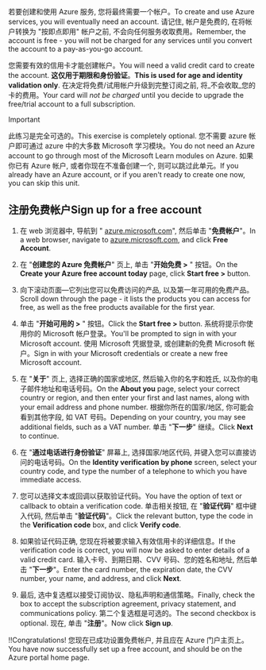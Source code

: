 <span data-ttu-id="95041-101">若要创建和使用 Azure 服务, 您将最终需要一个帐户。</span><span class="sxs-lookup"><span data-stu-id="95041-101">To create and use Azure services, you will eventually need an account.</span></span> <span data-ttu-id="95041-102">请记住, 帐户是免费的, 在将帐户转换为 "按即点即用" 帐户之前, 不会向任何服务收取费用。</span><span class="sxs-lookup"><span data-stu-id="95041-102">Remember, the account is free - you will not be charged for any services until you convert the account to a pay-as-you-go account.</span></span>

<span data-ttu-id="95041-103">您需要有效的信用卡才能创建帐户。</span><span class="sxs-lookup"><span data-stu-id="95041-103">You will need a valid credit card to create the account.</span></span> <span data-ttu-id="95041-104">**这仅用于期限和身份验证**。</span><span class="sxs-lookup"><span data-stu-id="95041-104">**This is used for age and identity validation only**.</span></span> <span data-ttu-id="95041-105">在决定将免费/试用帐户升级到完整订阅之前, 将_不会收取_您的卡的费用。</span><span class="sxs-lookup"><span data-stu-id="95041-105">Your card will _not be charged_ until you decide to upgrade the free/trial account to a full subscription.</span></span>

> [!IMPORTANT]
> <span data-ttu-id="95041-106">此练习是完全可选的。</span><span class="sxs-lookup"><span data-stu-id="95041-106">This exercise is completely optional.</span></span> <span data-ttu-id="95041-107">您不需要 azure 帐户即可通过 azure 中的大多数 Microsoft 学习模块。</span><span class="sxs-lookup"><span data-stu-id="95041-107">You do not need an Azure account to go through most of the Microsoft Learn modules on Azure.</span></span> <span data-ttu-id="95041-108">如果你已有 Azure 帐户, 或者你现在不准备创建一个, 则可以跳过此单元。</span><span class="sxs-lookup"><span data-stu-id="95041-108">If you already have an Azure account, or if you aren't ready to create one now, you can skip this unit.</span></span>

## <a name="sign-up-for-a-free-account"></a><span data-ttu-id="95041-109">注册免费帐户</span><span class="sxs-lookup"><span data-stu-id="95041-109">Sign up for a free account</span></span>

1. <span data-ttu-id="95041-110">在 web 浏览器中, 导航到 " [azure.microsoft.com](https://azure.microsoft.com?azure-portal=true)", 然后单击 "**免费帐户**"。</span><span class="sxs-lookup"><span data-stu-id="95041-110">In a web browser, navigate to [azure.microsoft.com](https://azure.microsoft.com?azure-portal=true), and click **Free Account**.</span></span>

1. <span data-ttu-id="95041-111">在 "**创建您的 Azure 免费帐户**" 页上, 单击 "**开始免费 >** " 按钮。</span><span class="sxs-lookup"><span data-stu-id="95041-111">On the **Create your Azure free account today** page, click **Start free >** button.</span></span> 

1. <span data-ttu-id="95041-112">向下滚动页面—它列出您可以免费访问的产品, 以及第一年可用的免费产品。</span><span class="sxs-lookup"><span data-stu-id="95041-112">Scroll down through the page - it lists the products you can access for free, as well as the free products available for the first year.</span></span>

1. <span data-ttu-id="95041-113">单击 "**开始可用的 >** " 按钮。</span><span class="sxs-lookup"><span data-stu-id="95041-113">Click the **Start free >** button.</span></span> <span data-ttu-id="95041-114">系统将提示你使用你的 Microsoft 帐户登录。</span><span class="sxs-lookup"><span data-stu-id="95041-114">You'll be prompted to sign in with your Microsoft account.</span></span> <span data-ttu-id="95041-115">使用 Microsoft 凭据登录, 或创建新的免费 Microsoft 帐户。</span><span class="sxs-lookup"><span data-stu-id="95041-115">Sign in with your Microsoft credentials or create a new free Microsoft account.</span></span>

1. <span data-ttu-id="95041-116">在 "**关于**" 页上, 选择正确的国家或地区, 然后输入你的名字和姓氏, 以及你的电子邮件地址和电话号码。</span><span class="sxs-lookup"><span data-stu-id="95041-116">On the **About you** page, select your correct country or region, and then enter your first and last names, along with your email address and phone number.</span></span> <span data-ttu-id="95041-117">根据你所在的国家/地区, 你可能会看到其他字段, 如 VAT 号码。</span><span class="sxs-lookup"><span data-stu-id="95041-117">Depending on your country, you may see additional fields, such as a VAT number.</span></span> <span data-ttu-id="95041-118">单击 "**下一步**" 继续。</span><span class="sxs-lookup"><span data-stu-id="95041-118">Click **Next** to continue.</span></span>

1. <span data-ttu-id="95041-119">在 "**通过电话进行身份验证**" 屏幕上, 选择国家/地区代码, 并键入您可以直接访问的电话号码。</span><span class="sxs-lookup"><span data-stu-id="95041-119">On the **Identity verification by phone** screen, select your country code, and type the number of a telephone to which you have immediate access.</span></span>

1. <span data-ttu-id="95041-120">您可以选择文本或回调以获取验证代码。</span><span class="sxs-lookup"><span data-stu-id="95041-120">You have the option of text or callback to obtain a verification code.</span></span> <span data-ttu-id="95041-121">单击相关按钮, 在 "**验证代码**" 框中键入代码, 然后单击 "**验证代码**"。</span><span class="sxs-lookup"><span data-stu-id="95041-121">Click the relevant button, type the code in the **Verification code** box, and click **Verify code**.</span></span>

1. <span data-ttu-id="95041-122">如果验证代码正确, 您现在将被要求输入有效信用卡的详细信息。</span><span class="sxs-lookup"><span data-stu-id="95041-122">If the verification code is correct, you will now be asked to enter details of a valid credit card.</span></span> <span data-ttu-id="95041-123">输入卡号、到期日期、CVV 号码、您的姓名和地址, 然后单击 "**下一步**"。</span><span class="sxs-lookup"><span data-stu-id="95041-123">Enter the card number, the expiration date, the CVV number, your name, and address, and click **Next**.</span></span>

1. <span data-ttu-id="95041-124">最后, 选中复选框以接受订阅协议、隐私声明和通信策略。</span><span class="sxs-lookup"><span data-stu-id="95041-124">Finally, check the box to accept the subscription agreement, privacy statement, and communications policy.</span></span> <span data-ttu-id="95041-125">第二个复选框是可选的。</span><span class="sxs-lookup"><span data-stu-id="95041-125">The second checkbox is optional.</span></span> <span data-ttu-id="95041-126">现在, 单击 "**注册**"。</span><span class="sxs-lookup"><span data-stu-id="95041-126">Now click **Sign up**.</span></span>

<span data-ttu-id="95041-127">!!</span><span class="sxs-lookup"><span data-stu-id="95041-127">Congratulations!</span></span> <span data-ttu-id="95041-128">您现在已成功设置免费帐户, 并且应在 Azure 门户主页上。</span><span class="sxs-lookup"><span data-stu-id="95041-128">You have now successfully set up a free account, and should be on the Azure portal home page.</span></span>